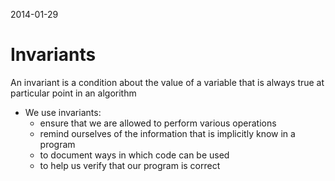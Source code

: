 2014-01-29

Invariants
==========

An invariant is a condition about the value of a variable that is always true at particular point in an algorithm

* We use invariants:
  * ensure that we are allowed to perform various operations
  * remind ourselves of the information that is implicitly know in a program
  * to document ways in which code can be used
  * to help us verify that our program is correct
